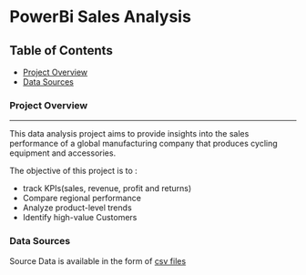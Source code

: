 # PowerBi Sales Analysis

## Table of Contents

- [Project Overview](#project-overview)
- [Data Sources](#data-sources)

### Project Overview
---
This data analysis project aims to provide insights into the sales performance of a global manufacturing company that produces cycling equipment and accessories. 

The objective of this project is to :
-	track KPIs(sales, revenue, profit and returns) 
-	Compare regional performance
-	Analyze product-level trends
-	Identify high-value Customers

### Data Sources
Source Data is available in the form of [csv files](https://github.com/krishuGIT/PowerBi-Sales-Analysis/tree/main/Data%20Source)


